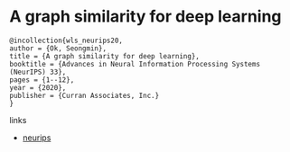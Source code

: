 # A graph similarity for deep learning

```
@incollection{wls_neurips20,
author = {Ok, Seongmin},
title = {A graph similarity for deep learning},
booktitle = {Advances in Neural Information Processing Systems (NeurIPS) 33},
pages = {1--12},
year = {2020},
publisher = {Curran Associates, Inc.}
}
```

links
- [neurips](https://papers.nips.cc//paper/2020/hash/0004d0b59e19461ff126e3a08a814c33-Abstract.html)
